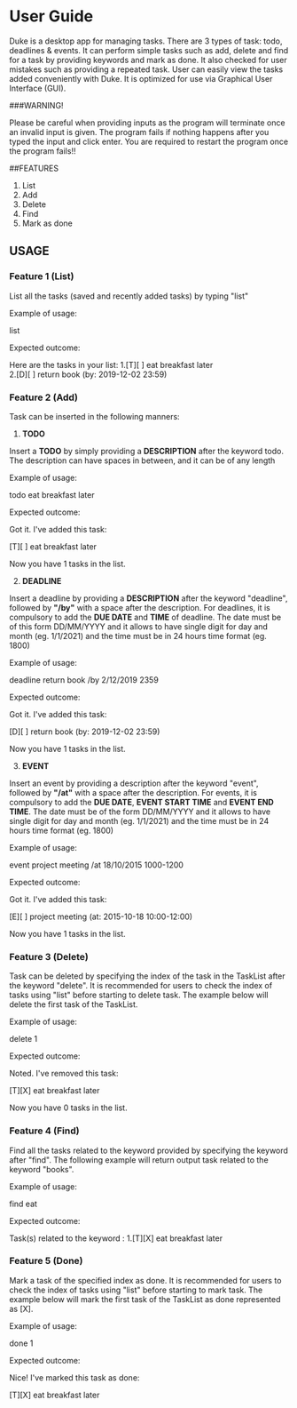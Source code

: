 # User Guide
Duke is a desktop app for managing tasks. There are 3 types of task: todo, 
deadlines & events. It can perform simple tasks such as add, delete and find
for a task by providing keywords and mark as done. It also checked for user
mistakes such as providing a repeated task. User can easily view the tasks
added conveniently with Duke. It is optimized for use via Graphical User 
Interface (GUI). 

###WARNING!

Please be careful when providing inputs as the program will terminate once an invalid
input is given. The program fails if nothing happens after you typed the input and 
click enter. You are required to restart the program once the program fails!!

##FEATURES
1. List
2. Add 
3. Delete 
4. Find 
5. Mark as done

## USAGE

### Feature 1 (**List**)
List all the tasks (saved and recently added tasks) by typing "list"

Example of usage:

list

Expected outcome:

Here are the tasks in your list:
1.[T][ ] eat breakfast later  
2.[D][ ] return book (by: 2019-12-02 23:59)

### Feature 2 (**Add**)
Task can be inserted in the following manners:
1. **TODO**

Insert a **TODO** by simply providing a **DESCRIPTION** after the keyword 
todo. The description can have spaces in between, and it can be of any length 

Example of usage:

todo eat breakfast later  

Expected outcome:

Got it. I've added this task:

[T][ ] eat breakfast later

Now you have 1 tasks in the list.

2. **DEADLINE**

Insert a deadline by providing a **DESCRIPTION** after the keyword "deadline",
followed by **"/by"** with a space after the description. For deadlines, it is
compulsory to add the **DUE DATE** and **TIME** of deadline. The date must be 
of this form DD/MM/YYYY and it allows to have single digit for day and month 
(eg. 1/1/2021) and the time must be in 24 hours time format (eg. 1800)

Example of usage:

deadline return book /by 2/12/2019 2359

Expected outcome:

Got it. I've added this task:

[D][ ] return book (by: 2019-12-02 23:59)

Now you have 1 tasks in the list.

3. **EVENT**

Insert an event by providing a description after the keyword "event",
followed by **"/at"** with a space after the description. For events, it is
compulsory to add the **DUE DATE**, **EVENT START TIME** and **EVENT END TIME**.
The date must be of the form DD/MM/YYYY and it allows to have single digit 
for day and month (eg. 1/1/2021) and the time must be in 24 hours time
format (eg. 1800)

Example of usage:

event project meeting /at 18/10/2015 1000-1200

Expected outcome:

Got it. I've added this task:

[E][ ] project meeting (at: 2015-10-18 10:00-12:00)

Now you have 1 tasks in the list.


### Feature 3 (**Delete**)
Task can be deleted by specifying the index of the task in the TaskList after
the keyword "delete". It is recommended for users to check the index of tasks 
using "list" before starting to delete task. The example below will delete the
first task of the TaskList.

Example of usage:

delete 1

Expected outcome:

Noted. I've removed this task:

[T][X] eat breakfast later

Now you have 0 tasks in the list.

### Feature 4 (**Find**)
Find all the tasks related to the keyword provided by specifying the keyword
after "find". The following example will return output task related to the 
keyword "books".

Example of usage:

find eat

Expected outcome:

Task(s) related to the keyword :
1.[T][X] eat breakfast later

### Feature 5 (**Done**)
Mark a task of the specified index as done. It is recommended for users to check the
index of tasks using "list" before starting to mark task. The example below will mark
the first task of the TaskList as done represented as [X].

Example of usage:

done 1

Expected outcome: 

Nice! I've marked this task as done: 

[T][X] eat breakfast later
